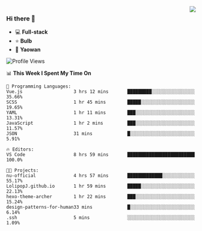 <img  align="right" src="https://github-readme-stats.vercel.app/api?username=LolipopJ&show_icons=true&count_private=true&hide_title=true&include_all_commits=true&theme=vue">

### Hi there 👋

- :computer: **Full-stack**
- :star: **Bulb**
- :pill: **Yaowan**

<!--START_SECTION:waka-->
![Profile Views](http://img.shields.io/badge/Profile%20Views-1-blue)

📊 **This Week I Spent My Time On** 

```text
💬 Programming Languages: 
Vue.js                   3 hrs 12 mins       █████████░░░░░░░░░░░░░░░░   35.66% 
SCSS                     1 hr 45 mins        █████░░░░░░░░░░░░░░░░░░░░   19.65% 
YAML                     1 hr 11 mins        ███░░░░░░░░░░░░░░░░░░░░░░   13.31% 
JavaScript               1 hr 2 mins         ███░░░░░░░░░░░░░░░░░░░░░░   11.57% 
JSON                     31 mins             █░░░░░░░░░░░░░░░░░░░░░░░░   5.91%

🔥 Editors: 
VS Code                  8 hrs 59 mins       █████████████████████████   100.0%

🐱‍💻 Projects: 
nu-official              4 hrs 57 mins       █████████████░░░░░░░░░░░░   55.17% 
LolipopJ.github.io       1 hr 59 mins        █████░░░░░░░░░░░░░░░░░░░░   22.13% 
hexo-theme-archer        1 hr 22 mins        ███░░░░░░░░░░░░░░░░░░░░░░   15.24% 
design-patterns-for-human33 mins             █░░░░░░░░░░░░░░░░░░░░░░░░   6.14% 
.ssh                     5 mins              ░░░░░░░░░░░░░░░░░░░░░░░░░   1.09%

```


<!--END_SECTION:waka-->
